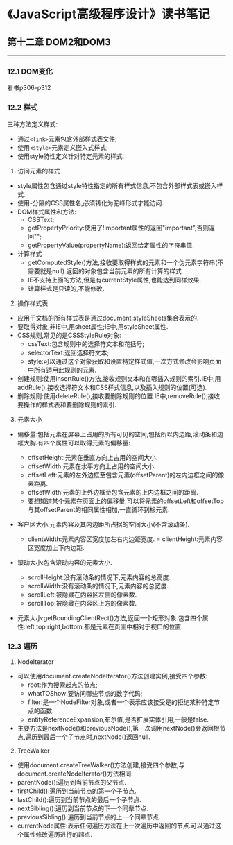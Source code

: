 # 《JavaScript高级程序设计》读书笔记 #


## 第十二章 DOM2和DOM3 ##

---------------------
### 12.1 DOM变化 ###
  看书p306-p312

### 12.2 样式 ###
三种方法定义样式:
- 通过`<link>`元素包含外部样式表文件;
- 使用`<style>`元素定义嵌入式样式;
- 使用style特性定义针对特定元素的样式.

1. 访问元素的样式
  - style属性包含通过style特性指定的所有样式信息,不包含外部样式表或嵌入样式.
  - 使用-分隔的CSS属性名,必须转化为驼峰形式才能访问.
  - DOM样式属性和方法:
    - CSSText;
    - getPropertyPriority:使用了!important属性的返回"important",否则返回"";
    - getPropertyValue(propertyName):返回给定属性的字符串值.
  - 计算样式
    - getComputedStyle()方法,接收要取得样式的元素和一个伪元素字符串(不需要就是null).返回的对象包含当前元素的所有计算的样式.
    - IE不支持上面的方法,但是有currentStyle属性,也能达到同样效果.
    - 计算样式是只读的,不能修改.

2. 操作样式表
- 应用于文档的所有样式表是通过document.styleSheets集合表示的.
- 要取得对象,非IE中,用sheet属性;IE中,用styleSheet属性.
- CSS规则,常见的是CSSStyleRule对象:
  - cssText:包含规则中的选择符文本和花括号;
  - selectorText:返回选择符文本;
  - style:可以通过这个对象获取和设置特定样式值,一次方式修改会影响页面中所有适用此规则的元素.
- 创建规则:使用insertRule()方法,接收规则文本和在哪插入规则的索引.IE中,用addRule(),接收选择符文本和CSS样式信息,以及插入规则的位置(可选).
- 删除规则:使用deleteRule(),接收要删除规则的位置.IE中,removeRule(),接收要操作的样式表和要删除规则的索引.

3. 元素大小
- 偏移量:包括元素在屏幕上占用的所有可见的空间,包括所以内边距,滚动条和边框大胸.有四个属性可以取得元素的偏移量:
  - offsetHeight:元素在垂直方向上占用的空间大小.
  - offsetWidth:元素在水平方向上占用的空间大小.
  - offsetLeft:元素的左外边框至包含元素(offsetParent)的左内边框之间的像素距离.
  - offsetWidth:元素的上外边框至包含元素的上内边框之间的距离.
  - 要想知道某个元素在页面上的偏移量,可以将元素的offsetLeft和offsetTop与其offsetParent的相同属性相加,一直循环到根元素.  

- 客户区大小:元素内容及其内边距所占据的空间大小(不含滚动条).
  - clientWidth:元素内容区宽度加左右内边距宽度.
  = clientHeight:元素内容区宽度加上下内边距.

- 滚动大小:包含滚动内容的元素大小.
  - scrollHeight:没有滚动条的情况下,元素内容的总高度.
  - scrollWidth:没有滚动条的情况下,元素内容的总宽度.
  - scrollLeft:被隐藏在内容区左侧的像素数.
  - scrollTop:被隐藏在内容区上方的像素数.

- 元素大小:getBoundingClientRect()方法,返回一个矩形对象.包含四个属性:left,top,right,bottom,都是元素在页面中相对于视口的位置.

### 12.3 遍历 ###
1. NodeIterator
- 可以使用document.createNodeIterator()方法创建实例,接受四个参数:
  - root:作为搜索起点的节点;
  - whatTOShow:要访问哪些节点的数字代码;
  - filter:是一个NodeFilter对象,或者一个表示应该接受是的拒绝某种特定节点的函数.
  - entityReferenceExpansion,布尔值,是否扩展实体引用,一般是false.
- 主要方法是nextNode()和previousNode(),第一次调用nextNode()会返回根节点,遍历到最后一个子节点时,nextNode()返回null.

2. TreeWalker
  - 使用document.createTreeWalker()方法创建,接受四个参数,与document.createNodeIterator()方法相同.
  - parentNode():遍历到当前节点的父节点.
  - firstChild():遍历到当前节点的第一个子节点.
  - lastChild():遍历到当前节点的最后一个子节点.
  - nextSibling():遍历到当前节点的下一个同辈节点.
  - previousSibling():遍历到当前节点的上一个同辈节点.
  - currentNode属性:表示任何遍历方法在上一次遍历中返回的节点.可以通过这个属性修改遍历进行的起点.
